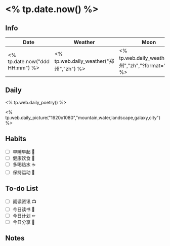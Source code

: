 # <% tp.date.now() %>

## Info

| Date           | Weather      | Moon |
| -------------- | ------------ | ---- |
| <% tp.date.now("ddd HH:mm") %> | <% tp.web.daily_weather("郑州","zh") %> | <% tp.web.daily_weather("郑州","zh","?format=%m") %> |

## Daily

<% tp.web.daily_poetry() %>

<% tp.web.daily_picture("1920x1080","mountain,water,landscape,galaxy,city")%>

## Habits

- [ ] 早睡早起 🌃
- [ ] 健康饮食 🥗
- [ ] 多喝热水 ☕️
- [ ] 保持运动 💪

## To-do List

- [ ] 阅读资讯 📺
- [ ] 今日读书 📖
- [ ] 今日计划 ✏
- [ ] 今日分享 📌

## Notes


